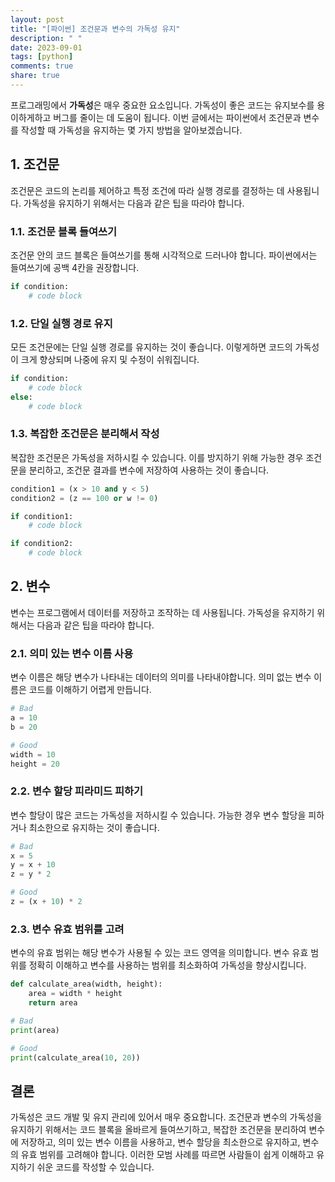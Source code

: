 ```yaml
---
layout: post
title: "[파이썬] 조건문과 변수의 가독성 유지"
description: " "
date: 2023-09-01
tags: [python]
comments: true
share: true
---
```


프로그래밍에서 **가독성**은 매우 중요한 요소입니다. 가독성이 좋은 코드는 유지보수를 용이하게하고 버그를 줄이는 데 도움이 됩니다. 이번 글에서는 파이썬에서 조건문과 변수를 작성할 때 가독성을 유지하는 몇 가지 방법을 알아보겠습니다.

## 1. 조건문

조건문은 코드의 논리를 제어하고 특정 조건에 따라 실행 경로를 결정하는 데 사용됩니다. 가독성을 유지하기 위해서는 다음과 같은 팁을 따라야 합니다.

### 1.1. 조건문 블록 들여쓰기

조건문 안의 코드 블록은 들여쓰기를 통해 시각적으로 드러나야 합니다. 파이썬에서는 들여쓰기에 공백 4칸을 권장합니다.

```python
if condition:
    # code block
```

### 1.2. 단일 실행 경로 유지

모든 조건문에는 단일 실행 경로를 유지하는 것이 좋습니다. 이렇게하면 코드의 가독성이 크게 향상되며 나중에 유지 및 수정이 쉬워집니다.

```python
if condition:
    # code block
else:
    # code block
```

### 1.3. 복잡한 조건문은 분리해서 작성

복잡한 조건문은 가독성을 저하시킬 수 있습니다. 이를 방지하기 위해 가능한 경우 조건문을 분리하고, 조건문 결과를 변수에 저장하여 사용하는 것이 좋습니다.

```python
condition1 = (x > 10 and y < 5)
condition2 = (z == 100 or w != 0)

if condition1:
    # code block

if condition2:
    # code block
```

## 2. 변수

변수는 프로그램에서 데이터를 저장하고 조작하는 데 사용됩니다. 가독성을 유지하기 위해서는 다음과 같은 팁을 따라야 합니다.

### 2.1. 의미 있는 변수 이름 사용

변수 이름은 해당 변수가 나타내는 데이터의 의미를 나타내야합니다. 의미 없는 변수 이름은 코드를 이해하기 어렵게 만듭니다.

```python
# Bad
a = 10
b = 20

# Good
width = 10
height = 20
```

### 2.2. 변수 할당 피라미드 피하기

변수 할당이 많은 코드는 가독성을 저하시킬 수 있습니다. 가능한 경우 변수 할당을 피하거나 최소한으로 유지하는 것이 좋습니다.

```python
# Bad
x = 5
y = x + 10
z = y * 2

# Good
z = (x + 10) * 2
```

### 2.3. 변수 유효 범위를 고려

변수의 유효 범위는 해당 변수가 사용될 수 있는 코드 영역을 의미합니다. 변수 유효 범위를 정확히 이해하고 변수를 사용하는 범위를 최소화하여 가독성을 향상시킵니다.

```python
def calculate_area(width, height):
    area = width * height
    return area

# Bad
print(area)

# Good
print(calculate_area(10, 20))
```

## 결론

가독성은 코드 개발 및 유지 관리에 있어서 매우 중요합니다. 조건문과 변수의 가독성을 유지하기 위해서는 코드 블록을 올바르게 들여쓰기하고, 복잡한 조건문을 분리하여 변수에 저장하고, 의미 있는 변수 이름을 사용하고, 변수 할당을 최소한으로 유지하고, 변수의 유효 범위를 고려해야 합니다. 이러한 모범 사례를 따르면 사람들이 쉽게 이해하고 유지하기 쉬운 코드를 작성할 수 있습니다.